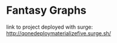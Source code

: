 # Fantasy Graphs
  link to project deployed with surge:
  http://qonedeploymaterializefive.surge.sh/
